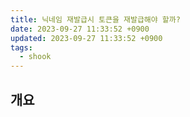 ```yaml
---
title: 닉네임 재발급시 토큰을 재발급해야 할까?
date: 2023-09-27 11:33:52 +0900
updated: 2023-09-27 11:33:52 +0900
tags:
  - shook
---
```


## 개요
